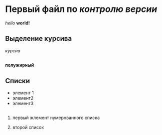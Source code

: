 # Первый файл по _контролю версии_

_hello_ **world!**

## Выделение курсива

_курсив_

##

**полужирный**

## **Списки**

- элемент 1
- элемент2
- элемент3

##

1. первый жлемент нумерованного списка

2. второй список
